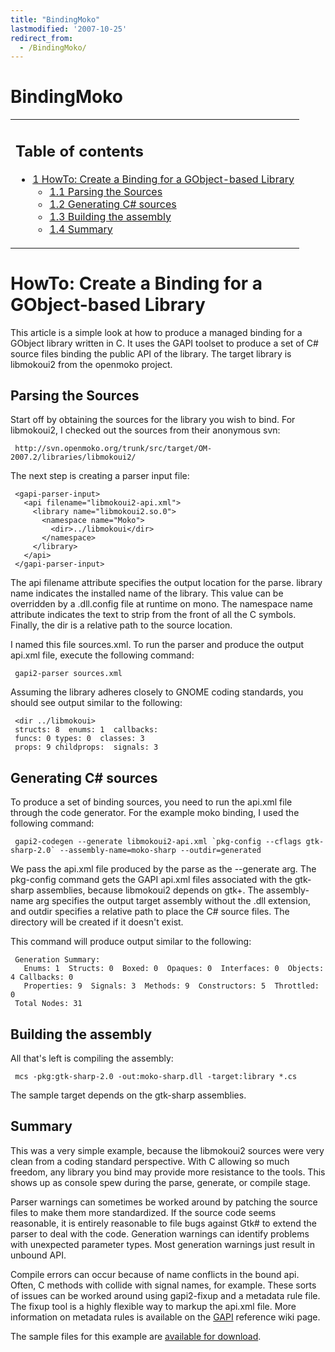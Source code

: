 ```yaml
---
title: "BindingMoko"
lastmodified: '2007-10-25'
redirect_from:
  - /BindingMoko/
---
```


BindingMoko
===========

<table>
<col width="100%" />
<tbody>
<tr class="odd">
<td align="left"><h2>Table of contents</h2>
<ul>
<li><a href="#howto-create-a-binding-for-a-gobject-based-library">1 HowTo: Create a Binding for a GObject-based Library</a>
<ul>
<li><a href="#parsing-the-sources">1.1 Parsing the Sources</a></li>
<li><a href="#generating-c-sources">1.2 Generating C# sources</a></li>
<li><a href="#building-the-assembly">1.3 Building the assembly</a></li>
<li><a href="#summary">1.4 Summary</a></li>
</ul></li>
</ul></td>
</tr>
</tbody>
</table>

HowTo: Create a Binding for a GObject-based Library
===================================================

This article is a simple look at how to produce a managed binding for a GObject library written in C. It uses the GAPI toolset to produce a set of C# source files binding the public API of the library. The target library is libmokoui2 from the openmoko project.

Parsing the Sources
-------------------

Start off by obtaining the sources for the library you wish to bind. For libmokoui2, I checked out the sources from their anonymous svn:

     http://svn.openmoko.org/trunk/src/target/OM-2007.2/libraries/libmokoui2/

The next step is creating a parser input file:

     <gapi-parser-input>
       <api filename="libmokoui2-api.xml">
         <library name="libmokoui2.so.0">
           <namespace name="Moko">
             <dir>../libmokoui</dir>
           </namespace>
         </library>
       </api>
     </gapi-parser-input>

The api filename attribute specifies the output location for the parse. library name indicates the installed name of the library. This value can be overridden by a .dll.config file at runtime on mono. The namespace name attribute indicates the text to strip from the front of all the C symbols. Finally, the dir is a relative path to the source location.

I named this file sources.xml. To run the parser and produce the output api.xml file, execute the following command:

     gapi2-parser sources.xml

Assuming the library adheres closely to GNOME coding standards, you should see output similar to the following:

     <dir ../libmokoui>
     structs: 8  enums: 1  callbacks:
     funcs: 0 types: 0  classes: 3
     props: 9 childprops:  signals: 3

Generating C# sources
----------------------

To produce a set of binding sources, you need to run the api.xml file through the code generator. For the example moko binding, I used the following command:

     gapi2-codegen --generate libmokoui2-api.xml `pkg-config --cflags gtk-sharp-2.0` --assembly-name=moko-sharp --outdir=generated

We pass the api.xml file produced by the parse as the --generate arg. The pkg-config command gets the GAPI api.xml files associated with the gtk-sharp assemblies, because libmokoui2 depends on gtk+. The assembly-name arg specifies the output target assembly without the .dll extension, and outdir specifies a relative path to place the C# source files. The directory will be created if it doesn't exist.

This command will produce output similar to the following:

     Generation Summary:
       Enums: 1  Structs: 0  Boxed: 0  Opaques: 0  Interfaces: 0  Objects: 4 Callbacks: 0
       Properties: 9  Signals: 3  Methods: 9  Constructors: 5  Throttled: 0
     Total Nodes: 31

Building the assembly
---------------------

All that's left is compiling the assembly:

     mcs -pkg:gtk-sharp-2.0 -out:moko-sharp.dll -target:library *.cs

The sample target depends on the gtk-sharp assemblies.

Summary
-------

This was a very simple example, because the libmokoui2 sources were very clean from a coding standard perspective. With C allowing so much freedom, any library you bind may provide more resistance to the tools. This shows up as console spew during the parse, generate, or compile stage.

Parser warnings can sometimes be worked around by patching the source files to make them more standardized. If the source code seems reasonable, it is entirely reasonable to file bugs against Gtk# to extend the parser to deal with the code. Generation warnings can identify problems with unexpected parameter types. Most generation warnings just result in unbound API.

Compile errors can occur because of name conflicts in the bound api. Often, C methods with collide with signal names, for example. These sorts of issues can be worked around using gapi2-fixup and a metadata rule file. The fixup tool is a highly flexible way to markup the api.xml file. More information on metadata rules is available on the [GAPI](/GAPI "GAPI") reference wiki page.

The sample files for this example are [available for download](http://downloads.sourceforge.net/gtk-sharp/moko-sharp-0.1.tar.gz).

